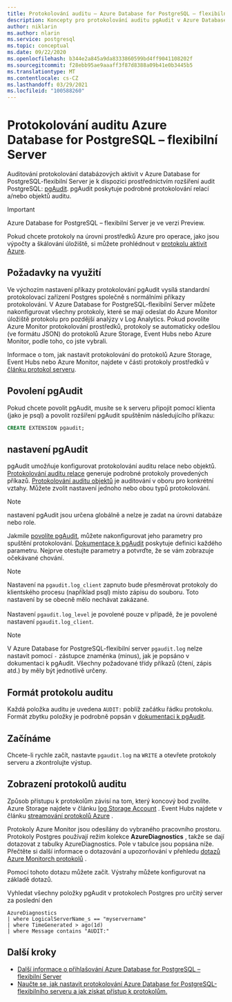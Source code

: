 ```yaml
---
title: Protokolování auditu – Azure Database for PostgreSQL – flexibilní Server
description: Koncepty pro protokolování auditu pgAudit v Azure Database for PostgreSQL-flexibilním serveru.
author: niklarin
ms.author: nlarin
ms.service: postgresql
ms.topic: conceptual
ms.date: 09/22/2020
ms.openlocfilehash: b344e2a845a9da8333860599bd4ff9041108202f
ms.sourcegitcommit: f28ebb95ae9aaaff3f87d8388a09b41e0b3445b5
ms.translationtype: MT
ms.contentlocale: cs-CZ
ms.lasthandoff: 03/29/2021
ms.locfileid: "100588260"
---
```

# <a name="audit-logging-in-azure-database-for-postgresql---flexible-server"></a>Protokolování auditu Azure Database for PostgreSQL – flexibilní Server

Auditování protokolování databázových aktivit v Azure Database for PostgreSQL-flexibilní Server je k dispozici prostřednictvím rozšíření audit PostgreSQL: [pgAudit](https://www.pgaudit.org/). pgAudit poskytuje podrobné protokolování relací a/nebo objektů auditu.

> [!IMPORTANT]
> Azure Database for PostgreSQL – flexibilní Server je ve verzi Preview.

Pokud chcete protokoly na úrovni prostředků Azure pro operace, jako jsou výpočty a škálování úložiště, si můžete prohlédnout v [protokolu aktivit Azure](../../azure-monitor/essentials/platform-logs-overview.md).

## <a name="usage-considerations"></a>Požadavky na využití
Ve výchozím nastavení příkazy protokolování pgAudit vysílá standardní protokolovací zařízení Postgres společně s normálními příkazy protokolování. V Azure Database for PostgreSQL-flexibilní Server můžete nakonfigurovat všechny protokoly, které se mají odeslat do Azure Monitor úložiště protokolu pro pozdější analýzy v Log Analytics. Pokud povolíte Azure Monitor protokolování prostředků, protokoly se automaticky odešlou (ve formátu JSON) do protokolů Azure Storage, Event Hubs nebo Azure Monitor, podle toho, co jste vybrali.

Informace o tom, jak nastavit protokolování do protokolů Azure Storage, Event Hubs nebo Azure Monitor, najdete v části protokoly prostředků v [článku protokol serveru](concepts-logging.md).

## <a name="enabling-pgaudit"></a>Povolení pgAudit

Pokud chcete povolit pgAudit, musíte se k serveru připojit pomocí klienta (jako je psql) a povolit rozšíření pgAudit spuštěním následujícího příkazu:
```SQL
CREATE EXTENSION pgaudit;
```

## <a name="pgaudit-settings"></a>nastavení pgAudit

pgAudit umožňuje konfigurovat protokolování auditu relace nebo objektů. [Protokolování auditu relace](https://github.com/pgaudit/pgaudit/blob/master/README.md#session-audit-logging) generuje podrobné protokoly provedených příkazů. [Protokolování auditu objektů](https://github.com/pgaudit/pgaudit/blob/master/README.md#object-audit-logging) je auditování v oboru pro konkrétní vztahy. Můžete zvolit nastavení jednoho nebo obou typů protokolování. 

> [!NOTE]
> nastavení pgAudit jsou určena globálně a nelze je zadat na úrovni databáze nebo role.

Jakmile [povolíte pgAudit](#enabling-pgaudit), můžete nakonfigurovat jeho parametry pro spuštění protokolování. [Dokumentace k pgAudit](https://github.com/pgaudit/pgaudit/blob/master/README.md#settings) poskytuje definici každého parametru. Nejprve otestujte parametry a potvrďte, že se vám zobrazuje očekávané chování.

> [!NOTE]
> Nastavení na `pgaudit.log_client` zapnuto bude přesměrovat protokoly do klientského procesu (například psql) místo zápisu do souboru. Toto nastavení by se obecně mělo nechávat zakázané. <br> <br>
> Nastavení `pgaudit.log_level` je povolené pouze v případě, že je povolené nastavení `pgaudit.log_client`.

> [!NOTE]
> V Azure Database for PostgreSQL-flexibilní server `pgaudit.log` nelze nastavit pomocí `-` zástupce znaménka (minus), jak je popsáno v dokumentaci k pgAudit. Všechny požadované třídy příkazů (čtení, zápis atd.) by měly být jednotlivě určeny.

## <a name="audit-log-format"></a>Formát protokolu auditu
Každá položka auditu je uvedena `AUDIT:` poblíž začátku řádku protokolu. Formát zbytku položky je podrobně popsán v [dokumentaci k pgAudit](https://github.com/pgaudit/pgaudit/blob/master/README.md#format).

## <a name="getting-started"></a>Začínáme
Chcete-li rychle začít, nastavte `pgaudit.log` na `WRITE` a otevřete protokoly serveru a zkontrolujte výstup. 

## <a name="viewing-audit-logs"></a>Zobrazení protokolů auditu
Způsob přístupu k protokolům závisí na tom, který koncový bod zvolíte. Azure Storage najdete v článku [log Storage Account](../../azure-monitor/essentials/resource-logs.md#send-to-azure-storage) . Event Hubs najdete v článku [streamování protokolů Azure](../../azure-monitor/essentials/resource-logs.md#send-to-azure-event-hubs) .

Protokoly Azure Monitor jsou odesílány do vybraného pracovního prostoru. Protokoly Postgres používají režim kolekce **AzureDiagnostics** , takže se dají dotazovat z tabulky AzureDiagnostics. Pole v tabulce jsou popsána níže. Přečtěte si další informace o dotazování a upozorňování v přehledu [dotazů Azure Monitorch protokolů](../../azure-monitor/logs/log-query-overview.md) .

Pomocí tohoto dotazu můžete začít. Výstrahy můžete konfigurovat na základě dotazů.

Vyhledat všechny položky pgAudit v protokolech Postgres pro určitý server za poslední den
```kusto
AzureDiagnostics
| where LogicalServerName_s == "myservername"
| where TimeGenerated > ago(1d) 
| where Message contains "AUDIT:"
```

## <a name="next-steps"></a>Další kroky
- [Další informace o přihlašování Azure Database for PostgreSQL – flexibilní Server](concepts-logging.md)
- [Naučte se, jak nastavit protokolování Azure Database for PostgreSQL-flexibilního serveru a jak získat přístup k protokolům.](howto-configure-and-access-logs.md)